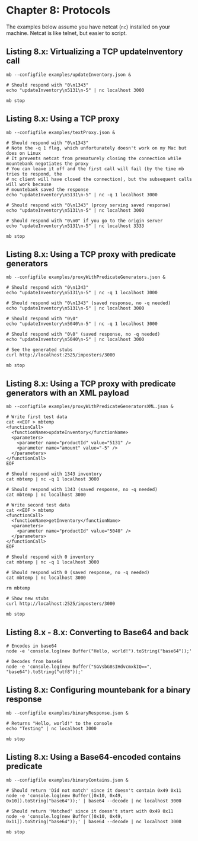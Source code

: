 # Chapter 8: Protocols

The examples below assume you have netcat (`nc`) installed on your machine.
Netcat is like telnet, but easier to script.

## Listing 8.x: Virtualizing a TCP updateInventory call

````
mb --configfile examples/updateInventory.json &

# Should respond with "0\n1343"
echo "updateInventory\n5131\n-5" | nc localhost 3000

mb stop
````

## Listing 8.x: Using a TCP proxy

````
mb --configfile examples/textProxy.json &

# Should respond with "0\n1343"
# Note the -q 1 flag, which unfortunately doesn't work on my Mac but does on Linux
# It prevents netcat from prematurely closing the connection while mountebank negotiates the proxy
# You can leave it off and the first call will fail (by the time mb tries to respond, the
# nc client will have closed the connection), but the subsequent calls will work because
# mountebank saved the response
echo "updateInventory\n5131\n-5" | nc -q 1 localhost 3000

# Should respond with "0\n1343" (proxy serving saved response)
echo "updateInventory\n5131\n-5" | nc localhost 3000

# Should respond with "0\n0" if you go to the origin server
echo "updateInventory\n5131\n-5" | nc localhost 3333

mb stop
````

## Listing 8.x: Using a TCP proxy with predicate generators

````
mb --configfile examples/proxyWithPredicateGenerators.json &

# Should respond with "0\n1343"
echo "updateInventory\n5131\n-5" | nc -q 1 localhost 3000

# Should respond with "0\n1343" (saved response, no -q needed)
echo "updateInventory\n5131\n-5" | nc localhost 3000

# Should respond with "0\0"
echo "updateInventory\n5040\n-5" | nc -q 1 localhost 3000

# Should respond with "0\0" (saved response, no -q needed)
echo "updateInventory\n5040\n-5" | nc localhost 3000

# See the generated stubs
curl http://localhost:2525/imposters/3000

mb stop
````

## Listing 8.x: Using a TCP proxy with predicate generators with an XML payload

````
mb --configfile examples/proxyWithPredicateGeneratorsXML.json &

# Write first test data
cat <<EOF > mbtemp
<functionCall>
  <functionName>updateInventory</functionName>
  <parameters>
    <parameter name="productId" value="5131" />
    <parameter name="amount" value="-5" />
  </parameters>
</functionCall>
EOF

# Should respond with 1343 inventory
cat mbtemp | nc -q 1 localhost 3000

# Should respond with 1343 (saved response, no -q needed)
cat mbtemp | nc localhost 3000

# Write second test data
cat <<EOF > mbtemp
<functionCall>
  <functionName>getInventory</functionName>
  <parameters>
    <parameter name="productId" value="5040" />
  </parameters>
</functionCall>
EOF

# Should respond with 0 inventory
cat mbtemp | nc -q 1 localhost 3000

# Should respond with 0 (saved response, no -q needed)
cat mbtemp | nc localhost 3000

rm mbtemp

# Show new stubs
curl http://localhost:2525/imposters/3000

mb stop
````

## Listing 8.x - 8.x: Converting to Base64 and back

````
# Encodes in base64
node -e 'console.log(new Buffer("Hello, world!").toString("base64"));'

# Decodes from base64
node -e 'console.log(new Buffer("SGVsbG8sIHdvcmxkIQ==", "base64").toString("utf8"));'
````

## Listing 8.x: Configuring mountebank for a binary response

````
mb --configfile examples/binaryResponse.json &

# Returns "Hello, world!" to the console
echo "Testing" | nc localhost 3000

mb stop
````

## Listing 8.x: Using a Base64-encoded contains predicate

````
mb --configfile examples/binaryContains.json &

# Should return 'Did not match' since it doesn't contain 0x49 0x11
node -e 'console.log(new Buffer([0x10, 0x49, 0x10]).toString("base64"));' | base64 --decode | nc localhost 3000

# Should return 'Matched' since it doesn't start with 0x49 0x11
node -e 'console.log(new Buffer([0x10, 0x49, 0x11]).toString("base64"));' | base64 --decode | nc localhost 3000

mb stop
````

